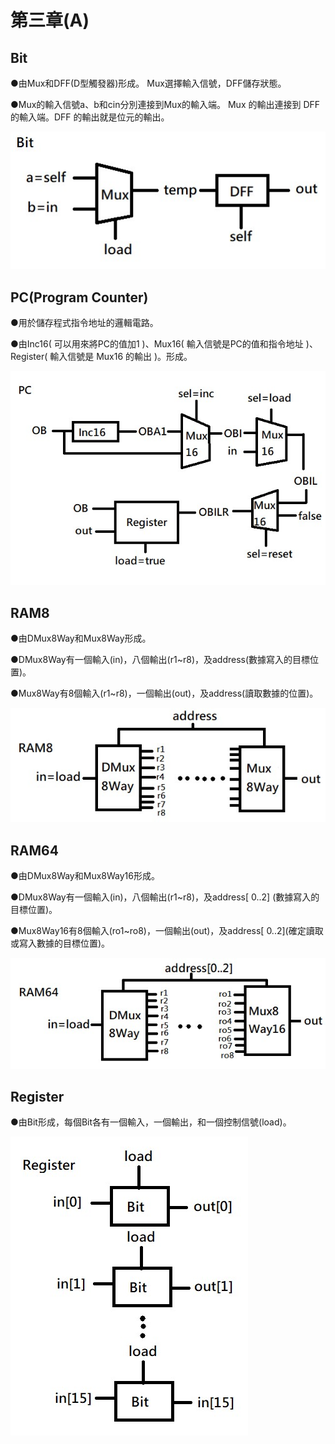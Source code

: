 # 第三章(A)

## Bit
●由Mux和DFF(D型觸發器)形成。
Mux選擇輸入信號，DFF儲存狀態。

●Mux的輸入信號a、b和cin分別連接到Mux的輸入端。 Mux 的輸出連接到 DFF 的輸入端。DFF 的輸出就是位元的輸出。

![Alt text](image.png)


## PC(Program Counter)
●用於儲存程式指令地址的邏輯電路。

●由Inc16( 可以用來將PC的值加1 )、Mux16( 輸入信號是PC的值和指令地址 )、Register( 輸入信號是 Mux16 的輸出 )。形成。

![Alt text](image-1.png)

## RAM8
●由DMux8Way和Mux8Way形成。

●DMux8Way有一個輸入(in)，八個輸出(r1~r8)，及address(數據寫入的目標位置)。

●Mux8Way有8個輸入(r1~r8)，一個輸出(out)，及address(讀取數據的位置)。

![Alt text](image-2.png)

## RAM64
●由DMux8Way和Mux8Way16形成。

●DMux8Way有一個輸入(in)，八個輸出(r1~r8)，及address\[ 0..2\]
(數據寫入的目標位置)。

●Mux8Way16有8個輸入(ro1~ro8)，一個輸出(out)，及address\[ 0..2\](確定讀取或寫入數據的目標位置)。

![Alt text](image-3.png)

## Register
●由Bit形成，每個Bit各有一個輸入，一個輸出，和一個控制信號(load)。

![Alt text](image-4.png)